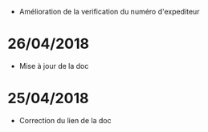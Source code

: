 - Amélioration de la verification du numéro d'expediteur

# 26/04/2018

- Mise à jour de la doc

# 25/04/2018

- Correction du lien de la doc
